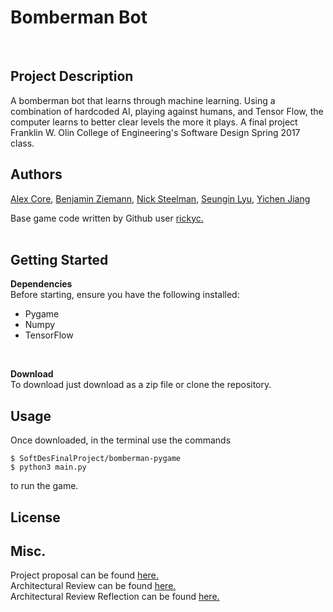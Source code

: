 <H1>Bomberman Bot</H1><br>

## Project Description<br>
A bomberman bot that learns through machine learning. Using a combination of hardcoded AI, playing against humans, and Tensor Flow, the computer learns to better clear levels the more it plays. A final project Franklin W. Olin College of Engineering's Software Design Spring 2017 class.<br>

## Authors<br>
<a href="https://github.com/Ryofashadewalk">Alex Core</a>, 
<a href="https://github.com/zneb97">Benjamin Ziemann</a>, 
<a href="https://github.com/CleanestMink126">Nick Steelman</a>, 
<a href="https://github.com/SeunginLyud">Seungin Lyu</a>, 
<a href="https://github.com/yjiang0929">Yichen Jiang</a>


Base game code written by Github user <a href="https://github.com/rickyc/bomberman-pygame">rickyc.</a><br>
<br>

## Getting Started<br>
**Dependencies**<br>
Before starting, ensure you have the following installed:<br>
* Pygame <br>
* Numpy <br>
* TensorFlow
<br>

**Download**<br>
To download just download as a zip file or clone the repository.

## Usage<br>
Once downloaded, in the terminal use the commands 
```shell
$ SoftDesFinalProject/bomberman-pygame
$ python3 main.py
``` 
to run the game.

## License<br>

## Misc.<br>
Project proposal can be found <a href="https://github.com/zneb97/SoftDesFinalProject/blob/master/ProjectProposal.md">here.</a><br>
Architectural Review can be found <a href="https://github.com/zneb97/SoftDesFinalProject/blob/master/ArchitecturalReview.md">here.</a>
<br>
Architectural Review Reflection can be found <a href="https://github.com/zneb97/SoftDesFinalProject/blob/master/ReflectionSynthesis.md">here.</a>
